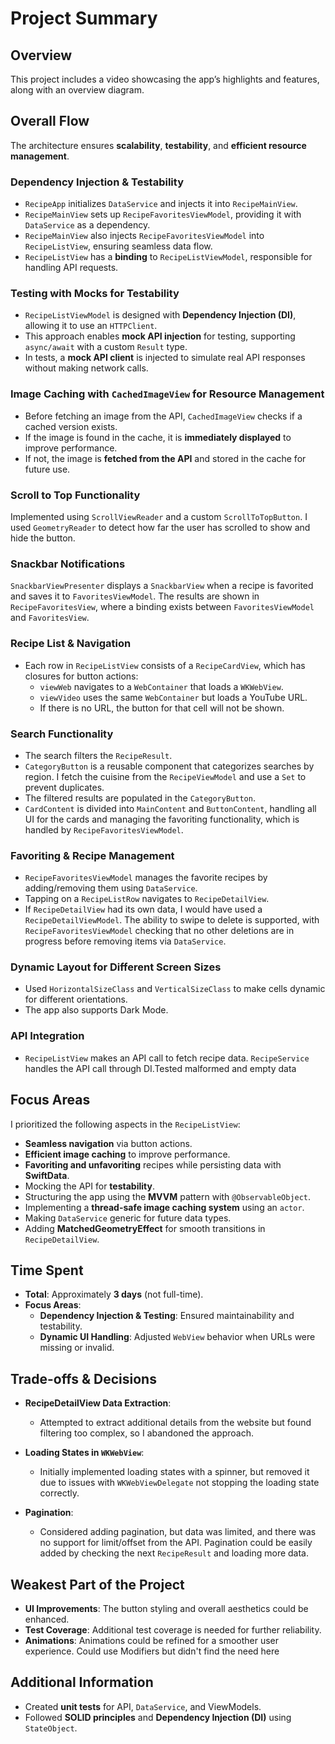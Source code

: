 # Project Summary

## Overview
This project includes a video showcasing the app’s highlights and features, along with an overview diagram.

## Overall Flow
The architecture ensures **scalability**, **testability**, and **efficient resource management**.

### **Dependency Injection & Testability**
- `RecipeApp` initializes `DataService` and injects it into `RecipeMainView`.
- `RecipeMainView` sets up `RecipeFavoritesViewModel`, providing it with `DataService` as a dependency.
- `RecipeMainView` also injects `RecipeFavoritesViewModel` into `RecipeListView`, ensuring seamless data flow.
- `RecipeListView` has a **binding** to `RecipeListViewModel`, responsible for handling API requests.

### **Testing with Mocks for Testability**
- `RecipeListViewModel` is designed with **Dependency Injection (DI)**, allowing it to use an `HTTPClient`.
- This approach enables **mock API injection** for testing, supporting `async/await` with a custom `Result` type.
- In tests, a **mock API client** is injected to simulate real API responses without making network calls.

### **Image Caching with `CachedImageView`** for Resource Management
- Before fetching an image from the API, `CachedImageView` checks if a cached version exists.
- If the image is found in the cache, it is **immediately displayed** to improve performance.
- If not, the image is **fetched from the API** and stored in the cache for future use.

### **Scroll to Top** Functionality
Implemented using `ScrollViewReader` and a custom `ScrollToTopButton`. I used `GeometryReader` to detect how far the user has scrolled to show and hide the button.

### **Snackbar Notifications**
`SnackbarViewPresenter` displays a `SnackbarView` when a recipe is favorited and saves it to `FavoritesViewModel`. The results are shown in `RecipeFavoritesView`, where a binding exists between `FavoritesViewModel` and `FavoritesView`.

### **Recipe List & Navigation**
- Each row in `RecipeListView` consists of a `RecipeCardView`, which has closures for button actions:
  - `viewWeb` navigates to a `WebContainer` that loads a `WKWebView`.
  - `viewVideo` uses the same `WebContainer` but loads a YouTube URL.
  - If there is no URL, the button for that cell will not be shown.
  
### **Search Functionality**
- The search filters the `RecipeResult`.
- `CategoryButton` is a reusable component that categorizes searches by region. I fetch the cuisine from the `RecipeViewModel` and use a `Set` to prevent duplicates.
- The filtered results are populated in the `CategoryButton`.
- `CardContent` is divided into `MainContent` and `ButtonContent`, handling all UI for the cards and managing the favoriting functionality, which is handled by `RecipeFavoritesViewModel`.

### **Favoriting & Recipe Management**
- `RecipeFavoritesViewModel` manages the favorite recipes by adding/removing them using `DataService`.
- Tapping on a `RecipeListRow` navigates to `RecipeDetailView`.
- If `RecipeDetailView` had its own data, I would have used a `RecipeDetailViewModel`. The ability to swipe to delete is supported, with `RecipeFavoritesViewModel` checking that no other deletions are in progress before removing items via `DataService`.
  
### **Dynamic Layout for Different Screen Sizes**
- Used `HorizontalSizeClass` and `VerticalSizeClass` to make cells dynamic for different orientations.
- The app also supports Dark Mode.

### **API Integration**
- `RecipeListView` makes an API call to fetch recipe data. `RecipeService` handles the API call through DI.Tested malformed and empty data

## Focus Areas
I prioritized the following aspects in the `RecipeListView`:
- **Seamless navigation** via button actions.
- **Efficient image caching** to improve performance.
- **Favoriting and unfavoriting** recipes while persisting data with **SwiftData**.
- Mocking the API for **testability**.
- Structuring the app using the **MVVM** pattern with `@ObservableObject`.
- Implementing a **thread-safe image caching system** using an `actor`.
- Making `DataService` generic for future data types.
- Adding **MatchedGeometryEffect** for smooth transitions in `RecipeDetailView`.

## Time Spent
- **Total**: Approximately **3 days** (not full-time).
- **Focus Areas**:
  - **Dependency Injection & Testing**: Ensured maintainability and testability.
  - **Dynamic UI Handling**: Adjusted `WebView` behavior when URLs were missing or invalid.

## Trade-offs & Decisions
- **RecipeDetailView Data Extraction**:
  - Attempted to extract additional details from the website but found filtering too complex, so I abandoned the approach.
  
- **Loading States in `WKWebView`**:
  - Initially implemented loading states with a spinner, but removed it due to issues with `WKWebViewDelegate` not stopping the loading state correctly.
  
- **Pagination**:
  - Considered adding pagination, but data was limited, and there was no support for limit/offset from the API. Pagination could be easily added by checking the next `RecipeResult` and loading more data.

## Weakest Part of the Project
- **UI Improvements**: The button styling and overall aesthetics could be enhanced.
- **Test Coverage**: Additional test coverage is needed for further reliability. 
- **Animations**: Animations could be refined for a smoother user experience. Could use Modifiers but didn't find the need here 

## Additional Information
- Created **unit tests** for API, `DataService`, and ViewModels.
- Followed **SOLID principles** and **Dependency Injection (DI)** using `StateObject`.
